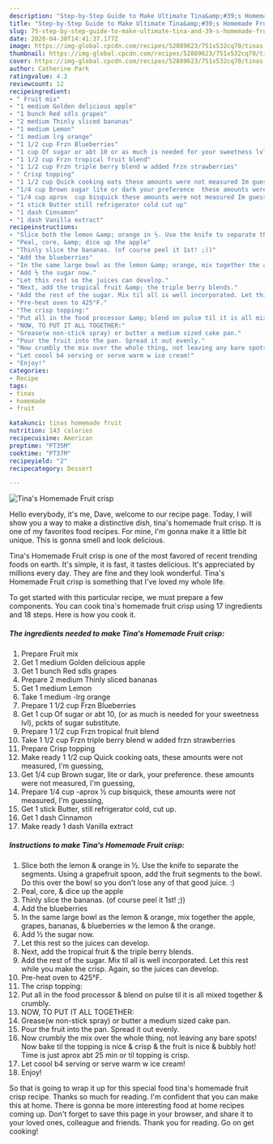 ```yaml
---
description: "Step-by-Step Guide to Make Ultimate Tina&amp;#39;s Homemade Fruit crisp"
title: "Step-by-Step Guide to Make Ultimate Tina&amp;#39;s Homemade Fruit crisp"
slug: 75-step-by-step-guide-to-make-ultimate-tina-and-39-s-homemade-fruit-crisp
date: 2020-04-30T14:41:37.177Z
image: https://img-global.cpcdn.com/recipes/52889623/751x532cq70/tinas-homemade-fruit-crisp-recipe-main-photo.jpg
thumbnail: https://img-global.cpcdn.com/recipes/52889623/751x532cq70/tinas-homemade-fruit-crisp-recipe-main-photo.jpg
cover: https://img-global.cpcdn.com/recipes/52889623/751x532cq70/tinas-homemade-fruit-crisp-recipe-main-photo.jpg
author: Catherine Park
ratingvalue: 4.3
reviewcount: 12
recipeingredient:
- " Fruit mix"
- "1 medium Golden delicious apple"
- "1 bunch Red sdls grapes"
- "2 medium Thinly sliced bananas"
- "1 medium Lemon"
- "1 medium lrg orange"
- "1 1/2 cup Frzn Blueberries"
- "1 cup Of sugar or abt 10 or as much is needed for your sweetness lvl pckts of sugar substitute"
- "1 1/2 cup Frzn tropical fruit blend"
- "1 1/2 cup Frzn triple berry blend w added frzn strawberries"
- " Crisp topping"
- "1 1/2 cup Quick cooking oats these amounts were not measured Im guessing"
- "1/4 cup Brown sugar lite or dark your preference  these amounts were not measured Im guessing"
- "1/4 cup aprox  cup bisquick these amounts were not measured Im guessing"
- "1 stick Butter still refrigerator cold cut up"
- "1 dash Cinnamon"
- "1 dash Vanilla extract"
recipeinstructions:
- "Slice both the lemon &amp; orange in ½. Use the knife to separate the segments. Using a grapefruit spoon, add the fruit segments to the bowl. Do this over the bowl so you don&#39;t lose any of that good juice. :)"
- "Peal, core, &amp; dice up the apple"
- "Thinly slice the bananas. (of course peel it 1st! ;))"
- "Add the blueberries"
- "In the same large bowl as the lemon &amp; orange, mix together the apple, grapes, bananas, &amp; blueberries w the lemon &amp; the orange."
- "Add ½ the sugar now."
- "Let this rest so the juices can develop."
- "Next, add the tropical fruit &amp; the triple berry blends."
- "Add the rest of the sugar. Mix til all is well incorporated. Let this rest while you make the crisp. Again, so the juices can develop."
- "Pre-heat oven to 425°F."
- "The crisp topping:"
- "Put all in the food processor &amp; blend on pulse til it is all mixed together &amp; crumbly."
- "NOW, TO PUT IT ALL TOGETHER:"
- "Grease(w non-stick spray) or butter a medium sized cake pan."
- "Pour the fruit into the pan. Spread it out evenly."
- "Now crumbly the mix over the whole thing, not leaving any bare spots! Now bake til the topping is nice &amp; crisp &amp; the fruit is nice &amp; bubbly hot! Time is just aprox abt 25 min or til topping is crisp."
- "Let coool b4 serving or serve warm w ice cream!"
- "Enjoy!"
categories:
- Recipe
tags:
- tinas
- homemade
- fruit

katakunci: tinas homemade fruit 
nutrition: 143 calories
recipecuisine: American
preptime: "PT35M"
cooktime: "PT37M"
recipeyield: "2"
recipecategory: Dessert

---
```



![Tina&#39;s Homemade Fruit crisp](https://img-global.cpcdn.com/recipes/52889623/751x532cq70/tinas-homemade-fruit-crisp-recipe-main-photo.jpg)

Hello everybody, it's me, Dave, welcome to our recipe page. Today, I will show you a way to make a distinctive dish, tina&#39;s homemade fruit crisp. It is one of my favorites food recipes. For mine, I'm gonna make it a little bit unique. This is gonna smell and look delicious.



Tina&#39;s Homemade Fruit crisp is one of the most favored of recent trending foods on earth. It's simple, it is fast, it tastes delicious. It's appreciated by millions every day. They are fine and they look wonderful. Tina&#39;s Homemade Fruit crisp is something that I've loved my whole life.


To get started with this particular recipe, we must prepare a few components. You can cook tina&#39;s homemade fruit crisp using 17 ingredients and 18 steps. Here is how you cook it.

##### The ingredients needed to make Tina&#39;s Homemade Fruit crisp:

1. Prepare  Fruit mix
1. Get 1 medium Golden delicious apple
1. Get 1 bunch Red sdls grapes
1. Prepare 2 medium Thinly sliced bananas
1. Get 1 medium Lemon
1. Take 1 medium -lrg orange
1. Prepare 1 1/2 cup Frzn Blueberries
1. Get 1 cup Of sugar or abt 10, (or as much is needed for your sweetness lvl), pckts of sugar substitute.
1. Prepare 1 1/2 cup Frzn tropical fruit blend
1. Take 1 1/2 cup Frzn triple berry blend w added frzn strawberries
1. Prepare  Crisp topping
1. Make ready 1 1/2 cup Quick cooking oats, these amounts were not measured, I&#39;m guessing,
1. Get 1/4 cup Brown sugar, lite or dark, your preference.  these amounts were not measured, I&#39;m guessing,
1. Prepare 1/4 cup -aprox ½ cup bisquick, these amounts were not measured, I&#39;m guessing,
1. Get 1 stick Butter, still refrigerator cold, cut up.
1. Get 1 dash Cinnamon
1. Make ready 1 dash Vanilla extract




##### Instructions to make Tina&#39;s Homemade Fruit crisp:

1. Slice both the lemon &amp; orange in ½. Use the knife to separate the segments. Using a grapefruit spoon, add the fruit segments to the bowl. Do this over the bowl so you don&#39;t lose any of that good juice. :)
1. Peal, core, &amp; dice up the apple
1. Thinly slice the bananas. (of course peel it 1st! ;))
1. Add the blueberries
1. In the same large bowl as the lemon &amp; orange, mix together the apple, grapes, bananas, &amp; blueberries w the lemon &amp; the orange.
1. Add ½ the sugar now.
1. Let this rest so the juices can develop.
1. Next, add the tropical fruit &amp; the triple berry blends.
1. Add the rest of the sugar. Mix til all is well incorporated. Let this rest while you make the crisp. Again, so the juices can develop.
1. Pre-heat oven to 425°F.
1. The crisp topping:
1. Put all in the food processor &amp; blend on pulse til it is all mixed together &amp; crumbly.
1. NOW, TO PUT IT ALL TOGETHER:
1. Grease(w non-stick spray) or butter a medium sized cake pan.
1. Pour the fruit into the pan. Spread it out evenly.
1. Now crumbly the mix over the whole thing, not leaving any bare spots! Now bake til the topping is nice &amp; crisp &amp; the fruit is nice &amp; bubbly hot! Time is just aprox abt 25 min or til topping is crisp.
1. Let coool b4 serving or serve warm w ice cream!
1. Enjoy!




So that is going to wrap it up for this special food tina&#39;s homemade fruit crisp recipe. Thanks so much for reading. I'm confident that you can make this at home. There is gonna be more interesting food at home recipes coming up. Don't forget to save this page in your browser, and share it to your loved ones, colleague and friends. Thank you for reading. Go on get cooking!
